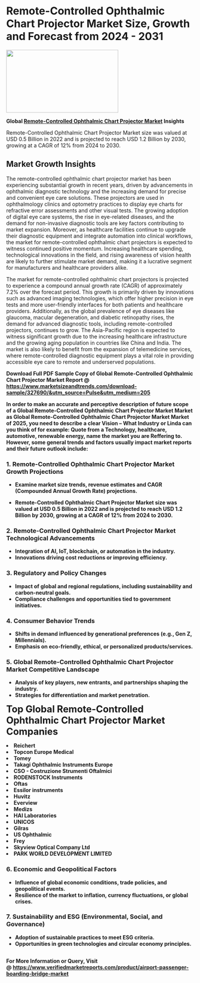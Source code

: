 <H1>Remote-Controlled Ophthalmic Chart Projector Market Size, Growth and Forecast from 2024 - 2031</H1><img class="aligncenter size-medium wp-image-584254" src="https://thirdeyenews.in/wp-content/uploads/2024/09/Global-Market-Research-300x168.jpeg" alt="" width="300" height="168" /><p><strong>Global&nbsp;<a href="https://www.marketsizeandtrends.com/download-sample/327690/&amp;utm_source=Pulse&amp;utm_medium=205">Remote-Controlled Ophthalmic Chart Projector Market</a> Insights</strong></p><p>Remote-Controlled Ophthalmic Chart Projector Market size was valued at USD 0.5 Billion in 2022 and is projected to reach USD 1.2 Billion by 2030, growing at a CAGR of 12% from 2024 to 2030.</p><p><h2>Market Growth Insights</h2> <p>The remote-controlled ophthalmic chart projector market has been experiencing substantial growth in recent years, driven by advancements in ophthalmic diagnostic technology and the increasing demand for precise and convenient eye care solutions. These projectors are used in ophthalmology clinics and optometry practices to display eye charts for refractive error assessments and other visual tests. The growing adoption of digital eye care systems, the rise in eye-related diseases, and the demand for non-invasive diagnostic tools are key factors contributing to market expansion. Moreover, as healthcare facilities continue to upgrade their diagnostic equipment and integrate automation into clinical workflows, the market for remote-controlled ophthalmic chart projectors is expected to witness continued positive momentum. Increasing healthcare spending, technological innovations in the field, and rising awareness of vision health are likely to further stimulate market demand, making it a lucrative segment for manufacturers and healthcare providers alike.</p> <p><strong></strong></p> <p>The market for remote-controlled ophthalmic chart projectors is projected to experience a compound annual growth rate (CAGR) of approximately 7.2% over the forecast period. This growth is primarily driven by innovations such as advanced imaging technologies, which offer higher precision in eye tests and more user-friendly interfaces for both patients and healthcare providers. Additionally, as the global prevalence of eye diseases like glaucoma, macular degeneration, and diabetic retinopathy rises, the demand for advanced diagnostic tools, including remote-controlled projectors, continues to grow. The Asia-Pacific region is expected to witness significant growth due to the increasing healthcare infrastructure and the growing aging population in countries like China and India. The market is also likely to benefit from the expansion of telemedicine services, where remote-controlled diagnostic equipment plays a vital role in providing accessible eye care to remote and underserved populations.</p> <p><strong></p><p><span class=""><strong>Download Full PDF Sample Copy of Global Remote-Controlled Ophthalmic Chart Projector Market Report</strong> @ <a href="https://www.marketsizeandtrends.com/download-sample/327690/&amp;utm_source=Pulse&amp;utm_medium=205" target="_blank">https://www.marketsizeandtrends.com/download-sample/327690/&amp;utm_source=Pulse&amp;utm_medium=205</a></span></p><p>In order to make an accurate and perceptive description of future scope of a Global&nbsp;Remote-Controlled Ophthalmic Chart Projector Market Market as Global&nbsp;Remote-Controlled Ophthalmic Chart Projector Market Market of 2025, you need to describe a clear Vision &ndash; What Industry or Linda can you think of for example: Quote from a Technology, healthcare, automotive, renewable energy, name the market you are Reffering to. However, some general trends and factors usually impact market reports and their future outlook include:</p><h3>1.&nbsp;<strong>Remote-Controlled Ophthalmic Chart Projector Market Growth Projections</strong></h3><ul><li>Examine market size trends, revenue estimates and CAGR (Compounded Annual Growth Rate) projections.</li><li><p>Remote-Controlled Ophthalmic Chart Projector Market size was valued at USD 0.5 Billion in 2022 and is projected to reach USD 1.2 Billion by 2030, growing at a CAGR of 12% from 2024 to 2030.</p></li></ul><h3>2.&nbsp;<strong>Remote-Controlled Ophthalmic Chart Projector Market Technological Advancements</strong></h3><ul><li>Integration of AI, IoT, blockchain, or automation in the industry.</li><li>Innovations driving cost reductions or improving efficiency.</li></ul><h3>3.&nbsp;<strong>Regulatory and Policy Changes</strong></h3><ul><li>Impact of global and regional regulations, including sustainability and carbon-neutral goals.</li><li>Compliance challenges and opportunities tied to government initiatives.</li></ul><h3>4.&nbsp;<strong>Consumer Behavior Trends</strong></h3><ul><li>Shifts in demand influenced by generational preferences (e.g., Gen Z, Millennials).</li><li>Emphasis on eco-friendly, ethical, or personalized products/services.</li></ul><h3>5.&nbsp;<strong>Global Remote-Controlled Ophthalmic Chart Projector Market Competitive Landscape</strong></h3><ul><li>Analysis of key players, new entrants, and partnerships shaping the industry.</li><li>Strategies for differentiation and market penetration.</li></ul><p data-pm-slice="1 1 []"><span style="color: inherit; font-family: inherit; font-size: 25px;">Top Global Remote-Controlled Ophthalmic Chart Projector Market Companies</span></p><div class="" data-test-id=""><p><li>Reichert</li><li> Topcon Europe Medical</li><li> Tomey</li><li> Takagi Ophthalmic Instruments Europe</li><li> CSO - Costruzione Strumenti Oftalmici</li><li> RODENSTOCK Instruments</li><li> Oftas</li><li> Essilor instruments</li><li> Huvitz</li><li> Everview</li><li> Medizs</li><li> HAI Laboratories</li><li> UNICOS</li><li> Gilras</li><li> US Ophthalmic</li><li> Frey</li><li> Skyview Optical Company Ltd</li><li> PARK WORLD DEVELOPMENT LIMITED</li></p></div><h3>6.&nbsp;<strong>Economic and Geopolitical Factors</strong></h3><ul><li>Influence of global economic conditions, trade policies, and geopolitical events.</li><li>Resilience of the market to inflation, currency fluctuations, or global crises.</li></ul><h3>7.&nbsp;<strong>Sustainability and ESG (Environmental, Social, and Governance)</strong></h3><ul><li>Adoption of sustainable practices to meet ESG criteria.</li><li>Opportunities in green technologies and circular economy principles.</li></ul><h2><strong style="font-size: 14px;">For More Information or Query, Visit @&nbsp;</strong><a style="background-color: #ffffff; font-size: 14px;" href="https://www.marketsizeandtrends.com/report/remote-controlled-ophthalmic-chart-projector-market/" target="_blank">https://www.verifiedmarketreports.com/product/airport-passenger-boarding-bridge-market</a></h2>
